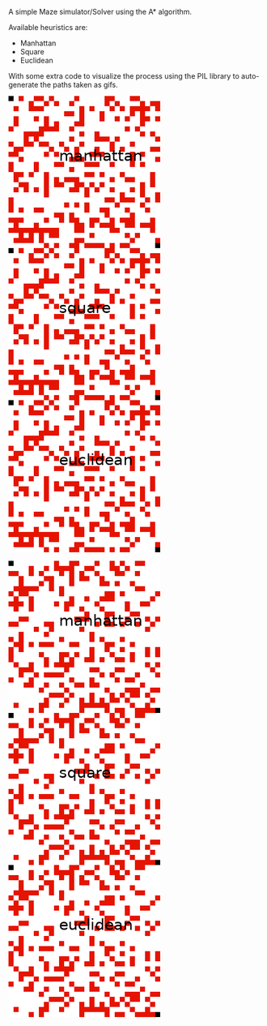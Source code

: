 A simple Maze simulator/Solver using the A* algorithm.

Available heuristics are:
 - Manhattan
 - Square
 - Euclidean

With some extra code to visualize the process using the PIL library to auto-generate the paths taken as gifs.

![Limited movement](result.gif)

![Allowing diagonal movement](result-diagonals.gif)

